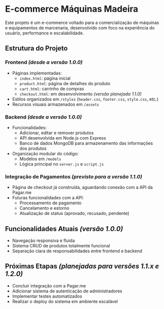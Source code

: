 # E-commerce Máquinas Madeira

Este projeto é um e-commerce voltado para a comercialização de máquinas e equipamentos de marcenaria, desenvolvido com foco na experiência do usuário, performance e escalabilidade.

## Estrutura do Projeto

### Frontend _(desde a versão 1.0.0)_

- Páginas implementadas:
  - `index.html`: página inicial
  - `product.html`: página de detalhes do produto
  - `cart.html`: carrinho de compras
  - `checkout.html`: em desenvolvimento _(versão planejada 1.1.0)_
- Estilos organizados em `/styles` (`header.css`, `footer.css`, `style.css`, etc.)
- Recursos visuais armazenados em `/assets`

### Backend _(desde a versão 1.0.0)_

- Funcionalidades:
  - Adicionar, editar e remover produtos
  - API desenvolvida em Node.js com Express
  - Banco de dados MongoDB para armazenamento das informações dos produtos
- Organização modular do código:
  - Modelos em `/models`
  - Lógica principal no `server.js` e `script.js`

### Integração de Pagamentos _(previsto para a versão 1.1.0)_

- Página de checkout já construída, aguardando conexão com a API da Pagar.me
- Futuras funcionalidades com a API:
  - Processamento de pagamento
  - Cancelamento e estorno
  - Atualização de status (aprovado, recusado, pendente)

## Funcionalidades Atuais _(versão 1.0.0)_

- Navegação responsiva e fluida
- Sistema CRUD de produtos totalmente funcional
- Separação clara de responsabilidades entre frontend e backend

## Próximas Etapas _(planejadas para versões 1.1.x e 1.2.0)_

- Concluir integração com a Pagar.me
- Adicionar sistema de autenticação de administradores
- Implementar testes automatizados
- Realizar o deploy do sistema em ambiente escalável
